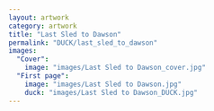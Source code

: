 ```yaml
---
layout: artwork
category: artwork
title: "Last Sled to Dawson"
permalink: "DUCK/last_sled_to_dawson"
images:
  "Cover":
    image: "images/Last Sled to Dawson_cover.jpg"
  "First page":
    image: "images/Last Sled to Dawson.jpg"
    duck: "images/Last Sled to Dawson_DUCK.jpg"
---
```

